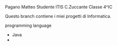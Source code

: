 Pagano Matteo
Studente ITIS C.Zuccante Classe 4^IC

Questo branch contiene i miei progetti di Informatica.

programming language
- Java
- 
